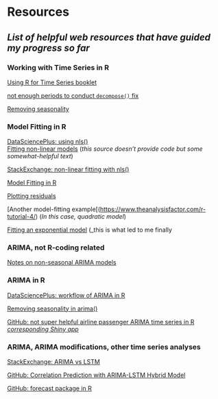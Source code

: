 # Resources

## _List of helpful web resources that have guided my progress so far_


### Working with Time Series in R
[Using R for Time Series booklet](https://a-little-book-of-r-for-time-series.readthedocs.io/en/latest/src/timeseries.html)

[not enough periods to conduct `decompose()` fix](https://arulvelkumar.wordpress.com/2017/07/21/decompose-function-in-r-time-series-has-no-or-less-than-2-periods/)

[Removing seasonality](https://stats.stackexchange.com/questions/105273/removing-seasonality-from-data)

### Model Fitting in R

[DataSciencePlus: using nls()](https://datascienceplus.com/first-steps-with-non-linear-regression-in-r/)  
[Fitting non-linear models](https://tonyladson.wordpress.com/2016/06/20/fitting-non-linear-models/) (_this source doesn’t provide code but some somewhat-helpful text_)

[StackExchange: non-linear fitting with nls()](https://stats.stackexchange.com/questions/30975/how-to-add-non-linear-trend-line-to-a-scatter-plot-in-r)

[Model Fitting in R](http://garrettgman.github.io/model-fitting/)  

[Plotting residuals](https://rdrr.io/cran/FSA/man/residPlot.html)

[Another model-fitting example[(https://www.theanalysisfactor.com/r-tutorial-4/) (_In this case, quadratic model_)

[Fitting an exponential model](https://stats.stackexchange.com/questions/11947/fitting-an-exponential-model-to-data)
(_this is what led to me finally 

### ARIMA, not R-coding related
[Notes on non-seasonal ARIMA models](http://people.duke.edu/~rnau/Notes_on_nonseasonal_ARIMA_models--Robert_Nau.pdf)

### ARIMA in R
[DataSciencePlus: workflow of ARIMA in R](https://datascienceplus.com/time-series-analysis-using-arima-model-in-r/)

[Removing seasonality in arima()](https://stackoverflow.com/questions/7233288/non-stationary-seasonal-ar-part-from-css-error-in-r)

[GitHub: not super helpful airline passenger ARIMA time series in R](https://github.com/risingsudhir/TimeSeries-R-ARIMA)
[_corresponding Shiny app_](https://sudhir.shinyapps.io/slidyairline/)

### ARIMA, ARIMA modifications, other time series analyses

[StackExchange: ARIMA vs LSTM](https://datascience.stackexchange.com/questions/12721/time-series-prediction-using-arima-vs-lstm)

[GitHub: Correlation Prediction with ARIMA-LSTM Hybrid Model](https://github.com/imhgchoi/Corr_Prediction_ARIMA_LSTM_Hybrid)

[GitHub: forecast package in R](https://github.com/robjhyndman/forecast)
